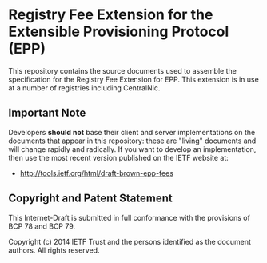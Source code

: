 # Registry Fee Extension for the Extensible Provisioning Protocol (EPP)

This repository contains the source documents used to assemble the specification
for the Registry Fee Extension for EPP. This extension is in use at a number of
registries including CentralNic.

## Important Note

Developers **should not** base their client and server implementations on the
documents that appear in this repository: these are "living" documents and will
change rapidly and radically. If you want to develop an implementation, then
use the most recent version published on the IETF website at:

* http://tools.ietf.org/html/draft-brown-epp-fees

## Copyright and Patent Statement

This Internet-Draft is submitted in full conformance with the provisions of BCP
78 and BCP 79.

Copyright (c) 2014 IETF Trust and the persons identified as the document
authors. All rights reserved.
